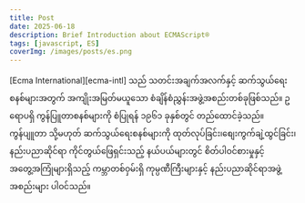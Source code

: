 ```yaml
---
title: Post
date: 2025-06-18
description: Brief Introduction about ECMAScript®
tags: [javascript, ES]
coverImg: /images/posts/es.png
---
```


[Ecma International][ecma-intl] သည် သတင်းအချက်အလက်နှင့် ဆက်သွယ်ရေးစနစ်များအတွက် အကျိုးအမြတ်မယူသော စံချိန်စံညွှန်းအဖွဲ့အစည်းတစ်ခုဖြစ်သည်။ ဥရောပရှိ ကွန်ပြူတာစနစ်များကို စံပြုရန် ၁၉၆၁ ခုနှစ်တွင် တည်ထောင်ခဲ့သည်။ ကွန်ပျူတာ သို့မဟုတ် ဆက်သွယ်ရေးစနစ်များကို ထုတ်လုပ်ခြင်း၊စျေးကွက်ချဲ့ထွင်ခြင်း၊နည်းပညာဆိုင်ရာ ကိုင်တွယ်ဖြေရှင်းသည့် နယ်ပယ်များတွင် စိတ်ပါဝင်စားမှုနှင့် အတွေ့အကြုံများရှိသည့် ကမ္ဘာတစ်ဝှမ်းရှိ ကုမ္ပဏီကြီးများနှင့် နည်းပညာဆိုင်ရာအဖွဲ့အစည်းများ ပါဝင်သည်။
